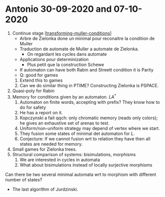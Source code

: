 # Antonio 30-09-2020 and 07-10-2020

1. Continue stage [[transforming-muller-conditions]]
   * Arbre de Zielonka done un minimal pour reconaitre la condition de Muller
   * Traduction de automate de Muller a automate de Zielonka.
     * On regardant les cycles dans automate
   * Applications pour determinization
     * Plus petit que la construction Schewe
   * If automaton can have both Rabin and Streett condition it is Parity
   * Q: good for games
   1. Extend this to games
   2. Can we do similar thing in PTIME? Constructing Zielonka is PSPACE.
2. Quasi-poly for Rabin
3. Memory for conditions given by an automaton. $LA^*$
   1. Automaton on finite words, accepting with prefix? They know how to do for safety
   2. He has a report on it.
   3. Kopczynski a fait qqch: only chromatic memory (reads only colors); he
      gives an exhaustive set of arenas to test.
   4. Uniform/non-uniform strategy may depend of vertex where we start.   
   5. They fusion some states of minimal det automaton for $L$.
   6. Conjecture: If we cannot fusion wrt to relation they have then all states
are needed for memory.
4. Small games for Zielonka trees.
5. Structural comparison of systems: bisimulations, morphisms
   1. We are interested in cycles in automata
   2. What about bisimulations instead of locally surjective morphisms
  
Can there be two several minimal automata wrt to morphism with different number
of states?

* The last algorithm of Jurdzinski. 





[//begin]: # "Autogenerated link references for markdown compatibility"
[transforming-muller-conditions]: transforming-muller-conditions "Transforming Muller conditions"
[//end]: # "Autogenerated link references"